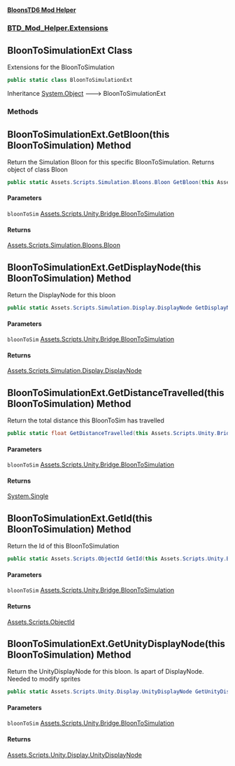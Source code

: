 #### [BloonsTD6 Mod Helper](README.md 'README')
### [BTD_Mod_Helper.Extensions](README.md#BTD_Mod_Helper.Extensions 'BTD_Mod_Helper.Extensions')

## BloonToSimulationExt Class

Extensions for the BloonToSimulation

```csharp
public static class BloonToSimulationExt
```

Inheritance [System.Object](https://docs.microsoft.com/en-us/dotnet/api/System.Object 'System.Object') &#129106; BloonToSimulationExt
### Methods

<a name='BTD_Mod_Helper.Extensions.BloonToSimulationExt.GetBloon(thisAssets.Scripts.Unity.Bridge.BloonToSimulation)'></a>

## BloonToSimulationExt.GetBloon(this BloonToSimulation) Method

Return the Simulation Bloon for this specific BloonToSimulation. Returns object of class Bloon

```csharp
public static Assets.Scripts.Simulation.Bloons.Bloon GetBloon(this Assets.Scripts.Unity.Bridge.BloonToSimulation bloonToSim);
```
#### Parameters

<a name='BTD_Mod_Helper.Extensions.BloonToSimulationExt.GetBloon(thisAssets.Scripts.Unity.Bridge.BloonToSimulation).bloonToSim'></a>

`bloonToSim` [Assets.Scripts.Unity.Bridge.BloonToSimulation](https://docs.microsoft.com/en-us/dotnet/api/Assets.Scripts.Unity.Bridge.BloonToSimulation 'Assets.Scripts.Unity.Bridge.BloonToSimulation')

#### Returns
[Assets.Scripts.Simulation.Bloons.Bloon](https://docs.microsoft.com/en-us/dotnet/api/Assets.Scripts.Simulation.Bloons.Bloon 'Assets.Scripts.Simulation.Bloons.Bloon')

<a name='BTD_Mod_Helper.Extensions.BloonToSimulationExt.GetDisplayNode(thisAssets.Scripts.Unity.Bridge.BloonToSimulation)'></a>

## BloonToSimulationExt.GetDisplayNode(this BloonToSimulation) Method

Return the DisplayNode for this bloon

```csharp
public static Assets.Scripts.Simulation.Display.DisplayNode GetDisplayNode(this Assets.Scripts.Unity.Bridge.BloonToSimulation bloonToSim);
```
#### Parameters

<a name='BTD_Mod_Helper.Extensions.BloonToSimulationExt.GetDisplayNode(thisAssets.Scripts.Unity.Bridge.BloonToSimulation).bloonToSim'></a>

`bloonToSim` [Assets.Scripts.Unity.Bridge.BloonToSimulation](https://docs.microsoft.com/en-us/dotnet/api/Assets.Scripts.Unity.Bridge.BloonToSimulation 'Assets.Scripts.Unity.Bridge.BloonToSimulation')

#### Returns
[Assets.Scripts.Simulation.Display.DisplayNode](https://docs.microsoft.com/en-us/dotnet/api/Assets.Scripts.Simulation.Display.DisplayNode 'Assets.Scripts.Simulation.Display.DisplayNode')

<a name='BTD_Mod_Helper.Extensions.BloonToSimulationExt.GetDistanceTravelled(thisAssets.Scripts.Unity.Bridge.BloonToSimulation)'></a>

## BloonToSimulationExt.GetDistanceTravelled(this BloonToSimulation) Method

Return the total distance this BloonToSim has travelled

```csharp
public static float GetDistanceTravelled(this Assets.Scripts.Unity.Bridge.BloonToSimulation bloonToSim);
```
#### Parameters

<a name='BTD_Mod_Helper.Extensions.BloonToSimulationExt.GetDistanceTravelled(thisAssets.Scripts.Unity.Bridge.BloonToSimulation).bloonToSim'></a>

`bloonToSim` [Assets.Scripts.Unity.Bridge.BloonToSimulation](https://docs.microsoft.com/en-us/dotnet/api/Assets.Scripts.Unity.Bridge.BloonToSimulation 'Assets.Scripts.Unity.Bridge.BloonToSimulation')

#### Returns
[System.Single](https://docs.microsoft.com/en-us/dotnet/api/System.Single 'System.Single')

<a name='BTD_Mod_Helper.Extensions.BloonToSimulationExt.GetId(thisAssets.Scripts.Unity.Bridge.BloonToSimulation)'></a>

## BloonToSimulationExt.GetId(this BloonToSimulation) Method

Return the Id of this BloonToSimulation

```csharp
public static Assets.Scripts.ObjectId GetId(this Assets.Scripts.Unity.Bridge.BloonToSimulation bloonToSim);
```
#### Parameters

<a name='BTD_Mod_Helper.Extensions.BloonToSimulationExt.GetId(thisAssets.Scripts.Unity.Bridge.BloonToSimulation).bloonToSim'></a>

`bloonToSim` [Assets.Scripts.Unity.Bridge.BloonToSimulation](https://docs.microsoft.com/en-us/dotnet/api/Assets.Scripts.Unity.Bridge.BloonToSimulation 'Assets.Scripts.Unity.Bridge.BloonToSimulation')

#### Returns
[Assets.Scripts.ObjectId](https://docs.microsoft.com/en-us/dotnet/api/Assets.Scripts.ObjectId 'Assets.Scripts.ObjectId')

<a name='BTD_Mod_Helper.Extensions.BloonToSimulationExt.GetUnityDisplayNode(thisAssets.Scripts.Unity.Bridge.BloonToSimulation)'></a>

## BloonToSimulationExt.GetUnityDisplayNode(this BloonToSimulation) Method

Return the UnityDisplayNode for this bloon. Is apart of DisplayNode. Needed to modify sprites

```csharp
public static Assets.Scripts.Unity.Display.UnityDisplayNode GetUnityDisplayNode(this Assets.Scripts.Unity.Bridge.BloonToSimulation bloonToSim);
```
#### Parameters

<a name='BTD_Mod_Helper.Extensions.BloonToSimulationExt.GetUnityDisplayNode(thisAssets.Scripts.Unity.Bridge.BloonToSimulation).bloonToSim'></a>

`bloonToSim` [Assets.Scripts.Unity.Bridge.BloonToSimulation](https://docs.microsoft.com/en-us/dotnet/api/Assets.Scripts.Unity.Bridge.BloonToSimulation 'Assets.Scripts.Unity.Bridge.BloonToSimulation')

#### Returns
[Assets.Scripts.Unity.Display.UnityDisplayNode](https://docs.microsoft.com/en-us/dotnet/api/Assets.Scripts.Unity.Display.UnityDisplayNode 'Assets.Scripts.Unity.Display.UnityDisplayNode')